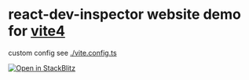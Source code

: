 # react-dev-inspector website demo for [vite4](https://vitejs.dev/config)

custom config see [./vite.config.ts](https://github.com/zthxxx/react-dev-inspector/blob/master/examples/vite4/vite.config.ts)

[
  ![Open in StackBlitz](https://developer.stackblitz.com/img/open_in_stackblitz.svg)
](https://stackblitz.com/github/zthxxx/react-dev-inspector/tree/dev/examples/vite4)

